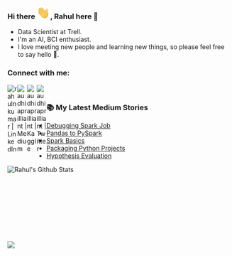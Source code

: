 ### Hi there <img src="https://raw.githubusercontent.com/ABSphreak/ABSphreak/master/gifs/Hi.gif" width="30px">, Rahul here 🤗

* Data Scientist at Trell.    
* I'm an AI, BCI enthusiast.  
* I love meeting new people and learning new things, so please feel free to say hello 🙂.   


### Connect with me:
[<img align="left" alt="rahulnkumar | LinkedIn" width="22px" src="https://cdn.jsdelivr.net/npm/simple-icons@v3/icons/linkedin.svg" />][linkedin]
[<img align="left" alt="audhiaprilliant | Medium" width="22px" src="https://cdn.jsdelivr.net/npm/simple-icons@v3/icons/medium.svg" />][medium]
[<img align="left" alt="audhiaprilliant | Kaggle" width="22px" src="https://cdn.jsdelivr.net/npm/simple-icons@v3/icons/kaggle.svg" />][kaggle]
[<img align="left" alt="audhiaprilliant | Twitter" width="22px" src="https://cdn.jsdelivr.net/npm/simple-icons@v3/icons/twitter.svg" />][twitter]
<br />



### 📚 My Latest Medium Stories
<!-- MEDIUM-STORY-LIST:START -->
- [Debugging Spark Job](https://medium.com/@rahulnkumar/debugging-spark-job-eafd82c82a20)
- [Pandas to PySpark](https://medium.com/@rahulnkumar/pandas-to-pyspark-33269e8607c3)
- [Spark Basics](https://medium.com/@rahulnkumar/spark-basics-c75ae2b9525d)
- [Packaging Python Projects](https://medium.com/@rahulnkumar/packaging-python-projects-b0b0f4287471)
- [Hypothesis Evaluation](https://medium.com/@rahulnkumar/hypothesis-evaluation-a5da3d4ba5b)

<!-- MEDIUM-STORY-LIST:END -->

<img align="left" alt="Rahul's Github Stats" src="https://github-readme-stats.vercel.app/api?username=rahulnkumar&show_icons=true&hide_border=true" />

[medium]: https://medium.com/@rahulnkumar/
[kaggle]: https://www.kaggle.com/rahulnkumar
[twitter]: https://twitter.com/rahulnkumar
[linkedin]: https://www.linkedin.com/in/rahulnkumar/





<!--
**RahulnKumar/RahulnKumar** is a ✨ _special_ ✨ repository because its `README.md` (this file) appears on your GitHub profile.

Here are some ideas to get you started:

- 🔭 I’m currently working on ...
- 🌱 I’m currently learning ...
- 👯 I’m looking to collaborate on ...
- 🤔 I’m looking for help with ...
- 💬 Ask me about ...
- 📫 How to reach me: ...
- 😄 Pronouns: ...
- ⚡ Fun fact: ...
![Visitor Count](https://profile-counter.glitch.me/{rahulnkumar}/count.svg)

<a href="https://stackoverflow.com/users/12268103/rahul"><img src="https://stackoverflow.com/users/flair/12268103.png?theme=clean" width="208" height="58" alt="profile for Rahul at Stack Overflow, Q&amp;A for professional and enthusiast programmers" title="profile for Rahul at Stack Overflow, Q&amp;A for professional and enthusiast programmers"></a>
-->
<br><br><br><br><br><br><br><br><br><br>
![](https://komarev.com/ghpvc/?username=rahulnkumar)

